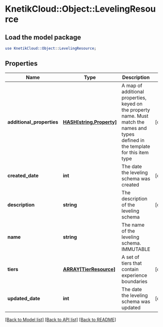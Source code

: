 # KnetikCloud::Object::LevelingResource

## Load the model package
```perl
use KnetikCloud::Object::LevelingResource;
```

## Properties
Name | Type | Description | Notes
------------ | ------------- | ------------- | -------------
**additional_properties** | [**HASH[string,Property]**](Property.md) | A map of additional properties, keyed on the property name.  Must match the names and types defined in the template for this item type | [optional] 
**created_date** | **int** | The date the leveling schema was created | [optional] 
**description** | **string** | The description of the leveling schema | [optional] 
**name** | **string** | The name of the leveling schema.  IMMUTABLE | 
**tiers** | [**ARRAY[TierResource]**](TierResource.md) | A set of tiers that contain experience boundaries | [optional] 
**updated_date** | **int** | The date the leveling schema was updated | [optional] 

[[Back to Model list]](../README.md#documentation-for-models) [[Back to API list]](../README.md#documentation-for-api-endpoints) [[Back to README]](../README.md)


